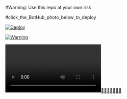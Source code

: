 #Warning: Use this repo at your own risk

#click_the_BotHub_photo_below_to_deploy

[![Deploy](https://telegra.ph/file/d04a1724c6dd8a957bd0e.png)](https://heroku.com/deploy)

[![Warning](https://telegra.ph/file/3e7b54d5ef234d0b6c170.jpg)](https://telegra.ph/file/9c4ab0d3edb3fdd6d17e5.mp4 "CopyLeft Credit Video")

![Beautiful](https://telegra.ph/file/9c4ab0d3edb3fdd6d17e5.mp4)[👑👑👑👑👑👑👑](https://telegram.dog/Three_Cube_TeKnoways)
